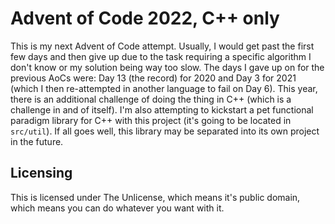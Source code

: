 # Advent of Code 2022, C++ only

This is my next Advent of Code attempt. Usually, I would get past the first few days and then give up due to the task requiring a specific algorithm I don't know or my solution being way too slow. The days I gave up on for the previous AoCs were: Day 13 (the record) for 2020 and Day 3 for 2021 (which I then re-attempted in another language to fail on Day 6). This year, there is an additional challenge of doing the thing in C++ (which is a challenge in and of itself). I'm also attempting to kickstart a pet functional paradigm library for C++ with this project (it's going to be located in `src/util`). If all goes well, this library may be separated into its own project in the future.

## Licensing

This is licensed under The Unlicense, which means it's public domain, which means you can do whatever you want with it.